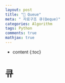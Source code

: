 ```yaml
---
layout: post
title: "💾 Queue"
meta: " 자료구조 큐(Qeque)"
categories: Algorithm
tags: Python
comments: true
mathjax: true
---
```




* content
{:toc}
# 큐

